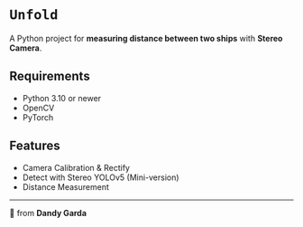 # ``Unfold``
A Python project for **measuring distance between two ships** with **Stereo Camera**.

## Requirements
- Python 3.10 or newer
- OpenCV
- PyTorch

## Features
- Camera Calibration & Rectify
- Detect with Stereo YOLOv5 (Mini-version)
- Distance Measurement
---

🌸 from **Dandy Garda**